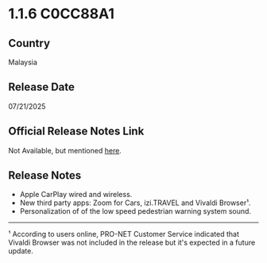# 1.1.6 C0CC88A1

## Country
Malaysia

## Release Date
07/21/2025

## Official Release Notes Link
Not Available, but mentioned [here](https://emas.proton.com/proton-e-mas-7-launches-new-colours-and-smarter-features-driven-by-user-feedback/_).

## Release Notes
- Apple CarPlay wired and wireless.<br>
- New third party apps: Zoom for Cars, izi.TRAVEL and Vivaldi Browser¹.<br>
- Personalization of of the low speed pedestrian warning system sound.<br>
___

¹ According to users online, PRO-NET Customer Service indicated that Vivaldi Browser was not included in the release but it's expected in a future update.
